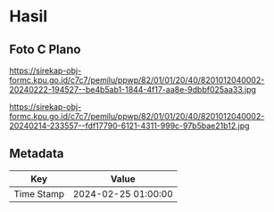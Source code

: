 # Hasil

## Foto C Plano

https://sirekap-obj-formc.kpu.go.id/c7c7/pemilu/ppwp/82/01/01/20/40/8201012040002-20240222-194527--be4b5ab1-1844-4f17-aa8e-9dbbf025aa33.jpg

https://sirekap-obj-formc.kpu.go.id/c7c7/pemilu/ppwp/82/01/01/20/40/8201012040002-20240214-233557--fdf17790-6121-4311-999c-97b5bae21b12.jpg


## Metadata

| Key        | Value               |
| ---------- | ------------------- |
| Time Stamp | 2024-02-25 01:00:00 |



